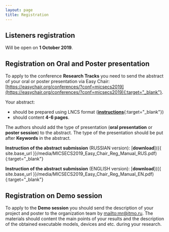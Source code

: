 ```yaml
---
layout: page
title: Registration
---
```



## Listeners registration

Will be open on **1 October 2019**.

<!-- To take part in the conference as a listener you need to fill the [**REGISTRATION FORM**](https://goo.gl/forms/jeoiyiIZcH1ErREr1){:target="_blank"}. -->

<!-- Filling this form you agree to [the personal data processing policy]({{ site.base_url }}/media/micsecs_a.pdf){:target="_blank"}. -->

## Registration on Oral and Poster presentation

To apply to the conference **Research Tracks** you need to send the abstract of your oral or poster presentation via Easy Chair: [https://easychair.org/conferences/?conf=micsecs2019](https://easychair.org/conferences/?conf=micsecs2019){:target="_blank"}.

Your abstract:

* should be prepared using LNCS format ([**instructions**](https://ru.overleaf.com/latex/templates/springer-lecture-notes-in-computer-science/kzwwpvhwnvfj){:target="_blank"})
* should content **4-6 pages**. 

The authors should add the type of presentation (**oral presentation** or **poster session**) to the abstract. 
The type of the presentation should be put after **Keywords** in the abstract.

**Instruction of the abstract submission** (RUSSIAN version): [**download**]({{ site.base_url }}/media/MICSECS2019_Easy_Chair_Reg_Manual_RUS.pdf){:target="_blank"}

**Instruction of the abstract submission** (ENGLISH version): [**download**]({{ site.base_url }}/media/MICSECS2019_Easy_Chair_Reg_Manual_EN.pdf){:target="_blank"}

## Registration on Demo session

To apply to the **Demo session** you should send the description of your project and poster to the organization team by <mailto:mr@itmo.ru>. The materials should content the main points of your results and the description of the obtained executable models, devices and etc. during your research.
